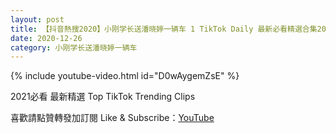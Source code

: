 ```yaml
---
layout: post
title: 【抖音熱搜2020】小刚学长送潘晓婷一辆车 1 TikTok Daily 最新必看精選合集2020 12 26
date: 2020-12-26
category: 小刚学长送潘晓婷一辆车
---
```


{% include youtube-video.html id="D0wAygemZsE" %}

2021必看 最新精選 Top TikTok Trending Clips

喜歡請點贊轉發加訂閱 Like & Subscribe：[YouTube](https://www.youtube.com/channel/UCAoR7VcanIPd04uEq_GIylA/videos)

